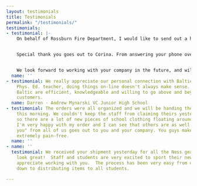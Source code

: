 ```yaml
---
layout: testimonials
title: Testimonials
permalink: "/testimonials/"
testimonials:
- testimonial: |-
    On behalf of Rossburn Fire Department, I would like to send out a huge thank you to everyone involved in taking care of us this year. I have heard nothing but amazing reviews from our firefighters. The clothing is truly amazing.


    Special thank you goes out to Corina. From answering your phone over the weekend or responding to emails quickly…. You truly take pride in your work and our department is very thankful for your dedication. With your expertise you were able to make this project simple and efficient for our department. We couldn’t have done it without you.


    We look forward to working with your company in the future, and will be recommending you as much as we can.
  name: ''
- testimonial: We really appreciate our personal connection with Baltic. For an experienced
    Phys. Ed. teacher, doing things on-line doesn't always make sense. The staff at
    Baltic are efficient, knowledgeable and willing to go above and beyond for their
    customers.
  name: Darren - Andrew Mynarski VC Junior High School
- testimonial: The orders were all organized and we will be handing them out to students
    this morning. We couldn't keep the staff from claiming theirs yesterday afternoon,
    so there are a lot of new pieces of school clothing floating around already. Personally,
    I'm very happy with my order and I can see that others are as well. A big "thank
    you" from all of us goes out to you and your company. You guys make this process
    extremely pain-free.
  name: ''
- name: ''
  testimonial: We received your shipment yesterday for all the Ness gear and the items
    look great!  Staff and students are very excited to sport their new Ness wear.  We
    appreciate working with you.  The process has been very easy from ordering right
    down to distributing items to all students.

---
```

